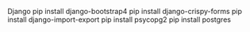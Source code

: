 Django
pip install django-bootstrap4
pip install django-crispy-forms
pip install django-import-export
pip install psycopg2
pip install postgres

